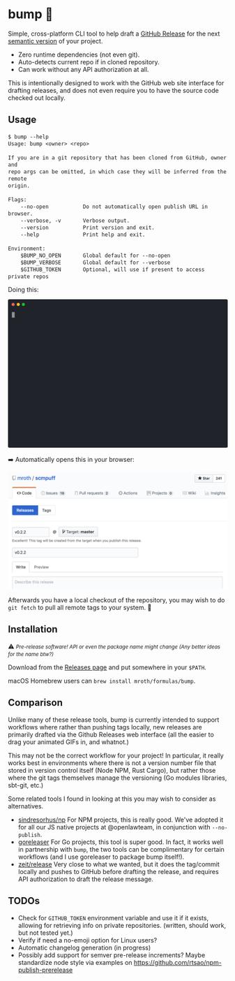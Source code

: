# bump :sunflower:

Simple, cross-platform CLI tool to help draft a [GitHub Release] for the next
[semantic version] of your project.

- Zero runtime dependencies (not even git).
- Auto-detects current repo if in cloned repository.
- Can work without any API authorization at all.

This is intentionally designed to work with the GitHub web site interface for
drafting releases, and does not even require you to have the source code checked
out locally.

[GitHub Release]: https://help.github.com/en/articles/about-releases
[semantic version]: https://semver.org

## Usage

```
$ bump --help
Usage: bump <owner> <repo>

If you are in a git repository that has been cloned from GitHub, owner and
repo args can be omitted, in which case they will be inferred from the remote
origin.

Flags:
    --no-open           Do not automatically open publish URL in browser.
    --verbose, -v       Verbose output.
    --version           Print version and exit.
    --help              Print help and exit.

Environment:
    $BUMP_NO_OPEN       Global default for --no-open
    $BUMP_VERBOSE       Global default for --verbose
    $GITHUB_TOKEN       Optional, will use if present to access private repos
```

Doing this:

![animation](docs/demo.svg)

:arrow_right: Automatically opens this in your browser:

![release-page-ss](docs/release-draft.png)

Afterwards you have a local checkout of the repository, you may wish to do `git
fetch` to pull all remote tags to your system. :eyes:

## Installation

:warning:
<small>
_Pre-release software! API or even the package name might change (Any
better ideas for the name btw?)_
</small>

Download from the [Releases page](https://github.com/mroth/bump/releases) and
put somewhere in your `$PATH`.

macOS Homebrew users can `brew install mroth/formulas/bump`.

## Comparison

Unlike many of these release tools, bump is currently intended to support
workflows where rather than pushing tags locally, new releases are primarily
drafted via the Github Releases web interface (all the easier to drag your
animated GIFs in, and whatnot.)

This may not be the correct workflow for your project! In particular, it really
works best in environments where there is not a version number file that stored
in version control itself (Node NPM, Rust Cargo), but rather those where the git
tags themselves manage the versioning (Go modules libraries, sbt-git, etc.)

Some related tools I found in looking at this you may wish to consider as
alternatives.

- [sindresorhus/np] For NPM projects, this is really good. We've adopted it for
  all our JS native projects at @openlawteam, in conjunction with
  `--no-publish`.
- [goreleaser] For Go projects, this tool is super good. In fact, it works well
  in partnership with `bump`, the two tools can be complimentary for certain
  workflows (and I use goreleaser to package bump itself!).
- [zeit/release] Very close to what we wanted, but it does the tag/commit
  locally and pushes to GitHub before drafting the release, and requires API
  authorization to draft the release message.

[sindresorhus/np]: https://github.com/sindresorhus/np
[goreleaser]: https://goreleaser.com
[zeit/release]: https://github.com/zeit/release

## TODOs

- Check for `GITHUB_TOKEN` environment variable and use it if it exists,
  allowing for retrieving info on private repositories. (written, should work,
  but not tested yet.)
- Verify if need a no-emoji option for Linux users?
- Automatic changelog generation (in progress)
- Possibly add support for semver pre-release increments? Maybe standardize node
  style via examples on https://github.com/rtsao/npm-publish-prerelease
